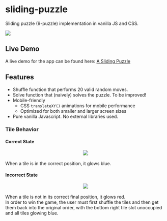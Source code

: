 
# sliding-puzzle

Sliding puzzle (9-puzzle) implementation in vanilla JS and CSS.

<img src="https://i.imgur.com/nYcAClT.png" />

## Live Demo

A live demo for the app can be found here: [A Sliding Puzzle](http://breakfasthack.com/projects/sliding_puzzle/)

## Features
* Shuffle function that performs 20 valid random moves.
* Solve function that (naively) solves the puzzle. To be improved!
* Mobile-friendly
  * CSS `translateXY()` animations for mobile performance
  * Optimized for both smaller and larger screen sizes
* Pure vanilla Javascript. No external libraries used. 
  
### Tile Behavior
#### Correct State

<div  align="center">
<img src="https://i.imgur.com/MIUKPp4.png[/img" />
</div>
<br>
When a tile is in the correct position, it glows blue. 

#### Incorrect State

<div  align="center">
<img src="https://i.imgur.com/Lf59WRC.png" /></div>
<br>
When a tile is not in its correct final position, it glows red. 
<br>
In order to win the game, the user must first shuffle the tiles and then get them back into the original order, with the bottom right tile slot unoccupied and all tiles glowing blue.
